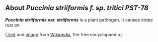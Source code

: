 About *Puccinia striiformis f. sp. tritici PST-78*
--------------------------------------------------



***Puccinia striiformis* var. *striiformis*** is a plant pathogen. It
causes stripe rust on

([Text](http://en.wikipedia.org/wiki/Puccinia_striiformis_var._striiformis)
and [image](https://commons.wikimedia.org/wiki/File:Stripe_rust.jpg)
from [Wikipedia](http://en.wikipedia.org/), the free encyclopaedia.)
